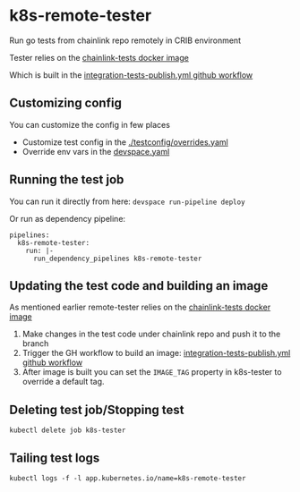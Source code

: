 # k8s-remote-tester
Run go tests from chainlink repo remotely in CRIB environment

Tester relies on the [chainlink-tests docker image](https://github.com/smartcontractkit/chainlink/blob/develop/integration-tests/test.Dockerfile)

Which is built in the [integration-tests-publish.yml github workflow](https://github.com/smartcontractkit/chainlink/actions/workflows/integration-tests-publish.yml)

## Customizing config
You can customize the config in few places

- Customize test config in the [./testconfig/overrides.yaml](./testconfig/overrides.toml)
- Override env vars in the [devspace.yaml](devspace.yaml)

## Running the test job
You can run it directly from here:
`devspace run-pipeline deploy`

Or run as dependency pipeline:
```
pipelines:
  k8s-remote-tester:
    run: |-
      run_dependency_pipelines k8s-remote-tester
```

## Updating the test code and building an image
As mentioned earlier remote-tester relies on the [chainlink-tests docker image](https://github.com/smartcontractkit/chainlink/blob/develop/integration-tests/test.Dockerfile)

1. Make changes in the test code under chainlink repo and push it to the branch
2. Trigger the GH workflow to build an image: [integration-tests-publish.yml github workflow](https://github.com/smartcontractkit/chainlink/actions/workflows/integration-tests-publish.yml)
3. After image is built you can set the `IMAGE_TAG` property in k8s-tester to override a default tag.

## Deleting test job/Stopping test
`kubectl delete job k8s-tester`

## Tailing test logs
`kubectl logs -f -l app.kubernetes.io/name=k8s-remote-tester`